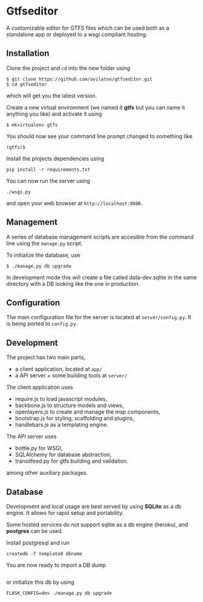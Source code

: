 Gtfseditor
==========

A customizable editor for GTFS files which can be used both as a standalone app 
or deployed to a wsgi compliant hosting.


Installation
------------
Clone the project and `cd` into the new folder using
```
$ git clone https://github.com/avilaton/gtfseditor.git
$ cd gtfseditor
```
which will get you the latest version.

Create a new virtual environment (we named it __gtfs__ but you can name it 
anything you like) and activate it using
```
$ mkvirtualenv gtfs
```
You should now see your command line prompt changed to something like
```
(gtfs)$ 
```

Install the projects dependencies using
```
pip install -r requirements.txt
```

You can now run the server using
```
./wsgi.py
```
and open your web browser at `http://localhost:8000`.


Management
----------
A series of database management scripts are accesible from the command line using 
the `manage.py` script. 

To initialize the database, use
```
$ ./manage.py db upgrade
```
In development mode this will create a file called data-dev.sqlite in the same 
directory with a DB looking like the one in production.



Configuration
-------------
The main configuration file for the server is located at `server/config.py`. It 
is being ported to `config.py`.


Development
-----------

The project has two main parts,

- a client application, located at `app/`
- a API server + some building tools at `server/`

The client application uses

- require.js to load javascript modules,
- backbone.js to structure models and views,
- openlayers.js to create and manage the map components,
- bootstrap.js for styling, scaffolding and plugins,
- handlebars.js as a templating engine.

The API server uses

- bottle.py for WSGI,
- SQLAlchemy for database abstraction,
- transitfeed.py for gtfs building and validation.

among other auxiliary packages.

Database
--------

Development and local usage are best served by using **SQLite** as a db engine. It 
allows for rapid setup and portability. 

Some hosted services do not support sqlite as a db engine (heroku), and 
**postgres** can be used.

Install postgresql and run

```
createdb -T template0 dbname
```
You are now ready to import a DB dump 
```
```
or initialize this db by using
```
FLASK_CONFIG=dev ./manage.py db upgrade
```
